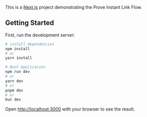 This is a [Next.js](https://nextjs.org/) project demonstrating the Prove Instant Link Flow.

## Getting Started

First, run the development server:

```bash
# install dependencies
npm install 
# or
yarn install

# Boot Application
npm run dev
# or
yarn dev
# or
pnpm dev
# or
bun dev
```

Open [http://localhost:3000](http://localhost:3000) with your browser to see the result.


